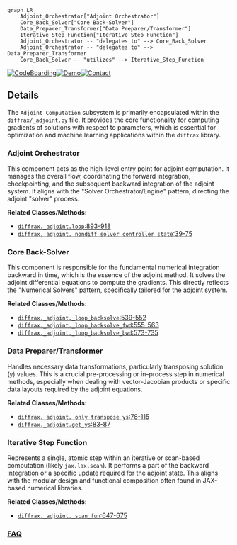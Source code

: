 ```mermaid
graph LR
    Adjoint_Orchestrator["Adjoint Orchestrator"]
    Core_Back_Solver["Core Back-Solver"]
    Data_Preparer_Transformer["Data Preparer/Transformer"]
    Iterative_Step_Function["Iterative Step Function"]
    Adjoint_Orchestrator -- "delegates to" --> Core_Back_Solver
    Adjoint_Orchestrator -- "delegates to" --> Data_Preparer_Transformer
    Core_Back_Solver -- "utilizes" --> Iterative_Step_Function
```

[![CodeBoarding](https://img.shields.io/badge/Generated%20by-CodeBoarding-9cf?style=flat-square)](https://github.com/CodeBoarding/GeneratedOnBoardings)[![Demo](https://img.shields.io/badge/Try%20our-Demo-blue?style=flat-square)](https://www.codeboarding.org/demo)[![Contact](https://img.shields.io/badge/Contact%20us%20-%20contact@codeboarding.org-lightgrey?style=flat-square)](mailto:contact@codeboarding.org)

## Details

The `Adjoint Computation` subsystem is primarily encapsulated within the `diffrax/_adjoint.py` file. It provides the core functionality for computing gradients of solutions with respect to parameters, which is essential for optimization and machine learning applications within the `diffrax` library.

### Adjoint Orchestrator
This component acts as the high-level entry point for adjoint computation. It manages the overall flow, coordinating the forward integration, checkpointing, and the subsequent backward integration of the adjoint system. It aligns with the "Solver Orchestrator/Engine" pattern, directing the adjoint "solver" process.


**Related Classes/Methods**:

- <a href="https://github.com/patrick-kidger/diffrax/blob/main/diffrax/_adjoint.py#L893-L918" target="_blank" rel="noopener noreferrer">`diffrax._adjoint.loop`:893-918</a>
- <a href="https://github.com/patrick-kidger/diffrax/blob/main/diffrax/_adjoint.py#L39-L75" target="_blank" rel="noopener noreferrer">`diffrax._adjoint._nondiff_solver_controller_state`:39-75</a>


### Core Back-Solver
This component is responsible for the fundamental numerical integration backward in time, which is the essence of the adjoint method. It solves the adjoint differential equations to compute the gradients. This directly reflects the "Numerical Solvers" pattern, specifically tailored for the adjoint system.


**Related Classes/Methods**:

- <a href="https://github.com/patrick-kidger/diffrax/blob/main/diffrax/_adjoint.py#L539-L552" target="_blank" rel="noopener noreferrer">`diffrax._adjoint._loop_backsolve`:539-552</a>
- <a href="https://github.com/patrick-kidger/diffrax/blob/main/diffrax/_adjoint.py#L555-L563" target="_blank" rel="noopener noreferrer">`diffrax._adjoint._loop_backsolve_fwd`:555-563</a>
- <a href="https://github.com/patrick-kidger/diffrax/blob/main/diffrax/_adjoint.py#L573-L735" target="_blank" rel="noopener noreferrer">`diffrax._adjoint._loop_backsolve_bwd`:573-735</a>


### Data Preparer/Transformer
Handles necessary data transformations, particularly transposing solution (`y`) values. This is a crucial pre-processing or in-process step in numerical methods, especially when dealing with vector-Jacobian products or specific data layouts required by the adjoint equations.


**Related Classes/Methods**:

- <a href="https://github.com/patrick-kidger/diffrax/blob/main/diffrax/_adjoint.py#L78-L115" target="_blank" rel="noopener noreferrer">`diffrax._adjoint._only_transpose_ys`:78-115</a>
- <a href="https://github.com/patrick-kidger/diffrax/blob/main/diffrax/_adjoint.py#L83-L87" target="_blank" rel="noopener noreferrer">`diffrax._adjoint.get_ys`:83-87</a>


### Iterative Step Function
Represents a single, atomic step within an iterative or scan-based computation (likely `jax.lax.scan`). It performs a part of the backward integration or a specific update required for the adjoint state. This aligns with the modular design and functional composition often found in JAX-based numerical libraries.


**Related Classes/Methods**:

- <a href="https://github.com/patrick-kidger/diffrax/blob/main/diffrax/_adjoint.py#L647-L675" target="_blank" rel="noopener noreferrer">`diffrax._adjoint._scan_fun`:647-675</a>




### [FAQ](https://github.com/CodeBoarding/GeneratedOnBoardings/tree/main?tab=readme-ov-file#faq)